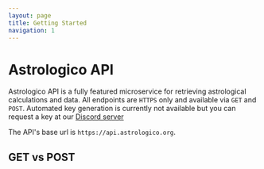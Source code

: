```yaml
---
layout: page
title: Getting Started
navigation: 1
---
```



# Astrologico API

Astrologico API is a fully featured microservice for retrieving astrological calculations and data. All endpoints are `HTTPS` only and available via `GET` and `POST`. Automated key generation is currently not available but you can request a key at our [Discord server](https://discord.gg/jtaCURK)


The API's base url is `https://api.astrologico.org`. 


## GET vs POST

